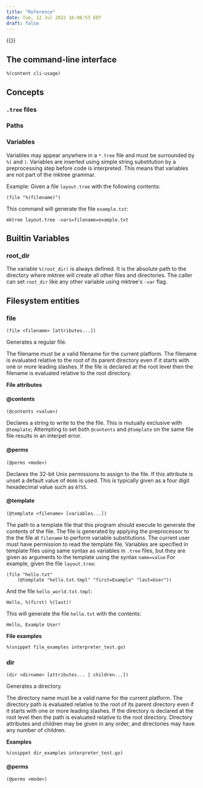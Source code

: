 ```yaml
---
title: "Reference"
date: Tue, 12 Jul 2022 16:06:53 EDT
draft: false
---
```


{{<toc>}}

## The command-line interface

```
%(content cli-usage)
```

## Concepts

### `.tree` files

### Paths

### Variables

Variables may appear anywhere in a `*.tree` file and must be surrounded by
`%(` and `)`.  Variables are inserted using simple string substitution by a
preprocessing step before code is interpreted. This means that variables are
not part of the mktree grammar.

Example:  Given a file `layout.tree` with the following contents:

```
(file "%(filename)")
```

This command will generate the file `example.txt`:

```
mktree layout.tree -vars=filename=example.txt
```

## Builtin Variables

### root_dir

The variable `%(root_dir)` is always defined. It is the absolute path to the
directory where mktree will create all other files and directories. The caller
can set `root_dir` like any other variable using mktree's `-var` flag.

## Filesystem entities

### file

```
(file <filename> [attributes...])
```

Generates a regular file.

The filename must be a valid filename for the current platform. The filename is
evaluated relative to the root of its parent directory even if it starts with
one or more leading slashes. If the file is declared at the root level then the
filename is evaluated relative to the root directory.

__File attributes__

#### @contents

```
(@contents <value>)
```

Declares a string <value> to write to the the file. This is mutually exclusive
with `@template`; Attempting to set both `@contents` and `@template` on the
same file file results in an interpet error.

#### @perms

```
(@perms <mode>)
```

Declares the 32-bit Unix permissions to assign to the file. If this attribute 
is unset a default value of `0666` is used. This is typically given as a four
digit hexadecimal value such as `0755`.

#### @template

```
(@template <filename> [variables...])
```

The path to a template file that this program should execute to generate the 
contents of the file.  The file is generated by applying the preprocessor to
the the file at `filename` to perform variable substitutions. The current user
must have permission to read the template file. Variables are specified in
template files using same syntax as variables in `.tree` files, but they are
given as arguments to the template using the syntax `name=value` For example,
given the file `layout.tree`:

```
(file "hello.txt"
    (@template "hello.txt.tmpl" "first=Example" "last=User"))
```

And the file `hello_world.txt.tmpl`:

```
Hello, %(first) %(last)!
```

This will generate the file `hello.txt` with the contents:

```
Hello, Example User!
```

__File examples__

```
%(snippet file_examples interpreter_test.go)
```

### dir

```
(dir <dirname> [attributes... | children...])
```

Generates a directory.

The directory name must be a valid name for the current platform. The directory
path is evaluated relative to the root of its parent directory even if it starts
with one or more leading slashes. If the directory is declared at the root level
then the path is evaluated relative to the root directory. Directory attributes
and children may be given in any order, and directories may have any number of
children.

__Examples__

```
%(snippet dir_examples interpreter_test.go)
```

#### @perms

```
(@perms <mode>)
```
